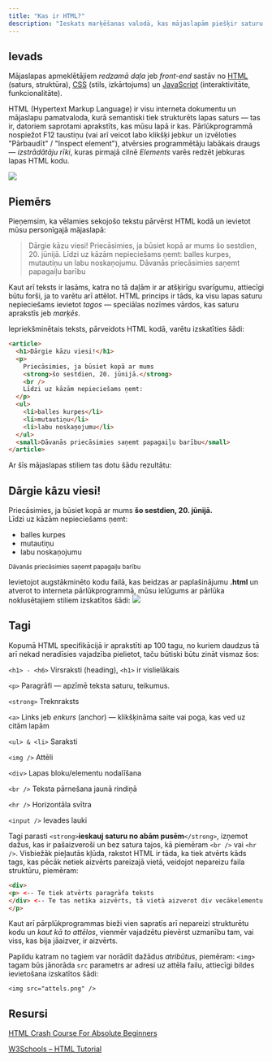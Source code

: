 ```yaml
---
title: "Kas ir HTML?"
description: "Ieskats marķēšanas valodā, kas mājaslapām piešķir saturu."
---
```


## Ievads

Mājaslapas apmeklētājiem _redzamā daļa_ jeb _front-end_ sastāv no [HTML](/html) (saturs, struktūra), [CSS](/css) (stils, izkārtojums) un [JavaScript](/javascript) (interaktivitāte, funkcionalitāte).

HTML (Hypertext Markup Language) ir visu interneta dokumentu un mājaslapu pamatvaloda, kurā semantiski tiek strukturēts lapas saturs — tas ir, datoriem saprotami aprakstīts, kas mūsu lapā ir kas. Pārlūkprogrammā nospiežot F12 taustiņu (vai arī veicot labo klikšķi jebkur un izvēloties "Pārbaudīt" / "Inspect element"), atvērsies programmētāju labākais draugs — _izstrādātāju rīki_, kuras pirmajā cilnē _Elements_ varēs redzēt jebkuras lapas HTML kodu.

![](/img/html.png)

## Piemērs

Pieņemsim, ka vēlamies sekojošo tekstu pārvērst HTML kodā un ievietot mūsu personīgajā mājaslapā:

> Dārgie kāzu viesi!
> Priecāsimies, ja būsiet kopā ar mums šo sestdien, 20. jūnijā.
> Līdzi uz kāzām nepieciešams ņemt: balles kurpes, mutautiņu un labu noskaņojumu.
> Dāvanās priecāsimies saņemt papagaiļu barību

Kaut arī teksts ir lasāms, katra no tā daļām ir ar atšķirīgu svarīgumu, attiecīgi būtu forši, ja to varētu arī attēlot. HTML princips ir tāds, ka visu lapas saturu nepieciešams ievietot _tagos_ — speciālas nozīmes vārdos, kas saturu aprakstīs jeb _marķēs_.

Iepriekšminētais teksts, pārveidots HTML kodā, varētu izskatīties šādi:

```html
<article>
  <h1>Dārgie kāzu viesi!</h1>
  <p>
    Priecāsimies, ja būsiet kopā ar mums
    <strong>šo sestdien, 20. jūnijā.</strong>
    <br />
    Līdzi uz kāzām nepieciešams ņemt:
  </p>
  <ul>
    <li>balles kurpes</li>
    <li>mutautiņu</li>
    <li>labu noskaņojumu</li>
  </ul>
  <small>Dāvanās priecāsimies saņemt papagaiļu barību</small>
</article>
```

Ar šīs mājaslapas stiliem tas dotu šādu rezultātu:

<div class="tdbc-card tdbc-my-sm">
<article>
  <h1>Dārgie kāzu viesi!</h1>
  <p>
    Priecāsimies, ja būsiet kopā ar mums
    <strong>šo sestdien, 20. jūnijā.</strong>
    <br />
    Līdzi uz kāzām nepieciešams ņemt:
  </p>
  <ul>
    <li>balles kurpes</li>
    <li>mutautiņu</li>
    <li>labu noskaņojumu</li>
  </ul>
  <small>Dāvanās priecāsimies saņemt papagaiļu barību</small>
</article>
</div>

Ievietojot augstākminēto kodu failā, kas beidzas ar paplašinājumu **.html** un atverot to interneta pārlūkprogrammā, mūsu ielūgums ar pārlūka noklusētajiem stiliem izskatītos šādi:
![](/img/html2.png)

## Tagi

Kopumā HTML specifikācijā ir aprakstīti ap 100 tagu, no kuriem daudzus tā arī nekad neradīsies vajadzība pielietot, taču būtiski būtu zināt vismaz šos:

`<h1> - <h6>` Virsraksti (heading), `<h1>` ir vislielākais

`<p>` Paragrāfi — apzīmē teksta saturu, teikumus.

`<strong>` Treknraksts

`<a>` Links jeb _enkurs_ (anchor) — klikšķināma saite vai poga, kas ved uz citām lapām

`<ul> & <li>` Saraksti

`<img />` Attēli

`<div>` Lapas bloku/elementu nodalīšana

`<br />` Teksta pārnešana jaunā rindiņā

`<hr />` Horizontāla svītra

`<input />` Ievades lauki

Tagi parasti `<strong>`**ieskauj saturu no abām pusēm**`</strong>`, izņemot dažus, kas ir pašaizveroši un bez satura tajos, kā piemēram `<br />` vai `<hr />`. Visbiežāk pieļautās kļūda, rakstot HTML ir tāda, ka tiek atvērts kāds tags, kas pēcāk netiek aizvērts pareizajā vietā, veidojot nepareizu faila struktūru, piemēram:

```html
<div>
<p> <-- Te tiek atvērts paragrāfa teksts
</div> <-- Te tas netika aizvērts, tā vietā aizverot div vecākelementu
</p>
```

Kaut arī pārplūkprogrammas bieži vien sapratīs arī nepareizi strukturētu kodu un _kaut kā to attēlos_, vienmēr vajadzētu pievērst uzmanību tam, vai viss, kas bija jāaizver, ir aizvērts.

Papildu katram no tagiem var norādīt dažādus _atribūtus_, piemēram: `<img>` tagam būs jānorāda `src` parametrs ar adresi uz attēla failu, attiecīgi bildes ievietošana izskatītos šādi:

`<img src="attels.png" />`

## Resursi

[HTML Crash Course For Absolute Beginners](https://www.youtube.com/watch?v=UB1O30fR-EE)

[W3Schools – HTML Tutorial](https://www.w3schools.com/html/default.asp)
